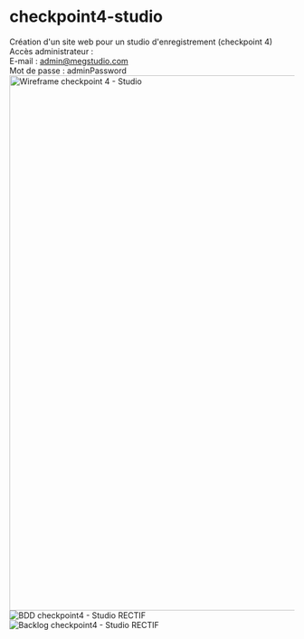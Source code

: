# checkpoint4-studio
Création d'un site web pour un studio d'enregistrement (checkpoint 4)
<br>Accès administrateur :
<br>E-mail : admin@megstudio.com
<br>Mot de passe : adminPassword
<img width="946" alt="Wireframe checkpoint 4 - Studio" src="https://user-images.githubusercontent.com/106317697/218127553-21861b45-30e2-4c8f-b559-c77f6dd1cf18.png">
![BDD checkpoint4 - Studio RECTIF](https://user-images.githubusercontent.com/106317697/218127592-1dd102f6-404e-4d6f-b9fc-66eeb2f44ebf.png)
![Backlog checkpoint4 - Studio RECTIF](https://user-images.githubusercontent.com/106317697/218127625-06d1e0f2-b1ab-46d4-b3b1-4d7b62902f96.png)
